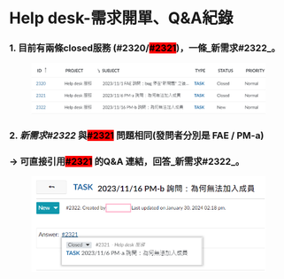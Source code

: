 # Help desk-需求開單、Q\&A紀錄

### 1. 目前有兩條closed服務 (#2320/<mark style="background-color:red;">#2321</mark>)，一條_新需求#2322_。

<figure><img src="../.gitbook/assets/image (7).png" alt=""><figcaption></figcaption></figure>

### 2. _新需求#2322_ 與<mark style="background-color:red;">#2321</mark> 問題相同(發問者分別是 FAE  /  PM-a)

### -> 可直接引用<mark style="background-color:red;">#2321</mark> 的Q\&A 連結，回答_新需求#2322_。

<figure><img src="../.gitbook/assets/image (3) (1) (1).png" alt=""><figcaption></figcaption></figure>
